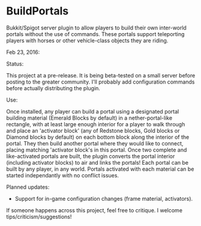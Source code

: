 # BuildPortals
Bukkit/Spigot server plugin to allow players to build their own inter-world portals without the use of commands. These portals support teleporting players with horses or other vehicle-class objects they are riding.

Feb 23, 2016:

Status:

This project at a pre-release. It is being beta-tested on a small server before posting to the greater community. I'll probably add configuration commands before actually distributing the plugin.

Use:

Once installed, any player can build a portal using a designated portal building material (Emerald Blocks by default) in a nether-portal-like rectangle, with at least large enough interior for a player to walk through and place an 'activator block' (any of Redstone blocks, Gold blocks or Diamond blocks by default) on each bottom block along the interior of the portal. They then build another portal where they would like to connect, placing matching 'activator block's in this portal. Once two complete and like-activated portals are built, the plugin converts the portal interior (including activator blocks) to air and links the portals! Each portal can be built by any player, in any world. Portals activated with each material can be started independantly with no conflict issues.

Planned updates:
 * Support for in-game configuration changes (frame material, activators).

If someone happens across this project, feel free to critique. I welcome tips/criticism/suggestions!
